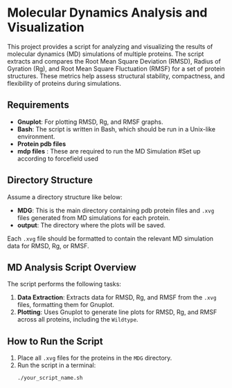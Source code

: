 # Molecular Dynamics Analysis and Visualization

This project provides a script for analyzing and visualizing the results of molecular dynamics (MD) simulations of multiple proteins. The script extracts and compares the Root Mean Square Deviation (RMSD), Radius of Gyration (Rg), and Root Mean Square Fluctuation (RMSF) for a set of protein structures. These metrics help assess structural stability, compactness, and flexibility of proteins during simulations.

## Requirements

- **Gnuplot**: For plotting RMSD, Rg, and RMSF graphs.
- **Bash**: The script is written in Bash, which should be run in a Unix-like environment.
- **Protein pdb files**
- **mdp files** : These are required to run the MD Simulation #Set up according to forcefield used

## Directory Structure

Assume a directory structure like below:

- **MDG**: This is the main directory containing pdb protein files and `.xvg` files generated from MD simulations for each protein.
- **output**: The directory where the plots will be saved.

Each `.xvg` file should be formatted to contain the relevant MD simulation data for RMSD, Rg, or RMSF.

## MD Analysis Script Overview

The script performs the following tasks:
1. **Data Extraction**: Extracts data for RMSD, Rg, and RMSF from the `.xvg` files, formatting them for Gnuplot.
2. **Plotting**: Uses Gnuplot to generate line plots for RMSD, Rg, and RMSF across all proteins, including the `Wildtype`.

## How to Run the Script

1. Place all `.xvg` files for the proteins in the `MDG` directory.
2. Run the script in a terminal:
   ```bash
   ./your_script_name.sh
